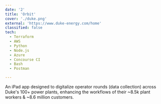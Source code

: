 ```yaml
---
date: '2'
title: 'Orbit'
cover: './duke.png'
external: 'https://www.duke-energy.com/home'
classified: false
tech:
  - Terraform
  - AWS
  - Python
  - Node.js
  - Azure
  - Concourse CI
  - Bash
  - Postman

---
```


An iPad app designed to digitalize operator rounds (data collection) across Duke's 100+ power plants, enhancing the workflows of their ~8.5k plant workers & ~8.6 million customers.